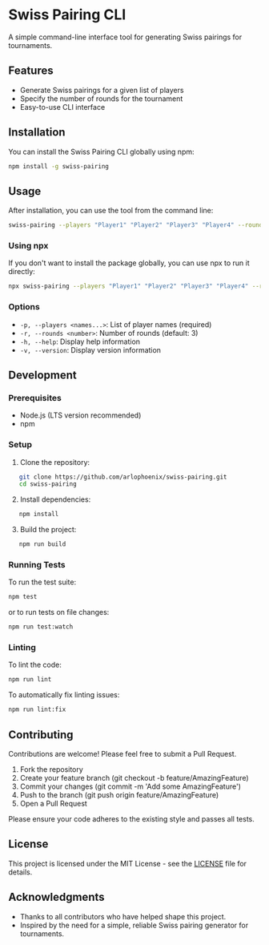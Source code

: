 # Swiss Pairing CLI

A simple command-line interface tool for generating Swiss pairings for tournaments.

## Features

- Generate Swiss pairings for a given list of players
- Specify the number of rounds for the tournament
- Easy-to-use CLI interface

## Installation

You can install the Swiss Pairing CLI globally using npm:

```bash
npm install -g swiss-pairing
```

## Usage

After installation, you can use the tool from the command line:

```bash
swiss-pairing --players "Player1" "Player2" "Player3" "Player4" --rounds 3
```

### Using npx

If you don't want to install the package globally, you can use npx to run it directly:

```bash
npx swiss-pairing --players "Player1" "Player2" "Player3" "Player4" --rounds 3
```

### Options

- `-p, --players <names...>`: List of player names (required)
- `-r, --rounds <number>`: Number of rounds (default: 3)
- `-h, --help`: Display help information
- `-v, --version`: Display version information

## Development

### Prerequisites

- Node.js (LTS version recommended)
- npm

### Setup

1. Clone the repository:

```bash
   git clone https://github.com/arlophoenix/swiss-pairing.git
   cd swiss-pairing
```

2. Install dependencies:

```bash
   npm install
```

3. Build the project:

```bash
   npm run build
```

### Running Tests

To run the test suite:

```bash
npm test
```

or to run tests on file changes:

```bash
npm run test:watch
```

### Linting

To lint the code:

```bash
npm run lint
```

To automatically fix linting issues:

```bash
npm run lint:fix
```

## Contributing

Contributions are welcome! Please feel free to submit a Pull Request.

1. Fork the repository
2. Create your feature branch (git checkout -b feature/AmazingFeature)
3. Commit your changes (git commit -m 'Add some AmazingFeature')
4. Push to the branch (git push origin feature/AmazingFeature)
5. Open a Pull Request

Please ensure your code adheres to the existing style and passes all tests.

## License

This project is licensed under the MIT License - see the [LICENSE](LICENSE.md) file for details.

## Acknowledgments

- Thanks to all contributors who have helped shape this project.
- Inspired by the need for a simple, reliable Swiss pairing generator for tournaments.

